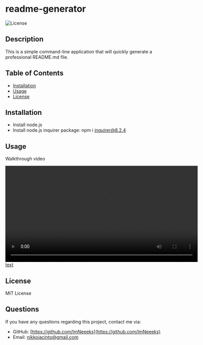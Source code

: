 # readme-generator

![License](https://img.shields.io/badge/License-MIT-yellow.svg)

## Description
  This is a simple command-line application that will quickly generate a professional README.md file.

## Table of Contents
- [Installation](#installation)
- [Usage](#usage)
- [License](#license)

## Installation
- Install node.js 
- Install node.js inquirer package: npm i inquirer@8.2.4

## Usage
Walkthrough video
<!--
- A caption for screenshot
![alt text](assets/images/screenshot.png)
-->
<video src='https://drive.google.com/file/d/1tEmJxGFfXWiBX984XRxke5R55DuL3iGw/view' width=600></video>
[text](https://lh3.googleusercontent.com/u/0/drive-viewer/AKGpihY5SWyYoDCvrGfLCtRdW_WnQX1Syw5LqD_eha2I6Yn9Y5bY8J3xaI2kXt__WmrwrIAAMLNbqxeGF6M0LDU5YN15lkN6gtA6ffo%3Dw1920-h1080-k-rw-v1-pd)
## License
MIT License

## Questions
If you have any questions regarding this project, contact me via:
- GitHub: [https://github.com/ImNeeeks](https://github.com/ImNeeeks)
- Email: nikkojacinto@gmail.com